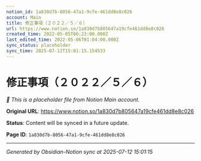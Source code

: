 ```yaml
---
notion_id: 1a830d7b-8056-47a1-9cfe-461dd8e8c026
account: Main
title: 修正事項（２０２２／５／６）
url: https://www.notion.so/1a830d7b805647a19cfe461dd8e8c026
created_time: 2022-05-05T06:23:00.000Z
last_edited_time: 2022-05-06T01:04:00.000Z
sync_status: placeholder
sync_time: 2025-07-12T15:01:15.154533
---
```


# 修正事項（２０２２／５／６）

*🔄 This is a placeholder file from Notion Main account.*

**Original URL**: https://www.notion.so/1a830d7b805647a19cfe461dd8e8c026

**Status**: Content will be synced in a future update.

**Page ID**: `1a830d7b-8056-47a1-9cfe-461dd8e8c026`

---

*Generated by Obsidian-Notion sync at 2025-07-12 15:01:15*
